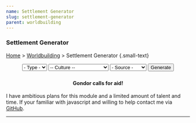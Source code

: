 ```yaml
---
name: Settlement Generator
slug: settlement-generator
parent: worldbuilding
---
```

### Settlement Generator
[Home](dm-operations-center) > [Worldbuilding](worldbuilding-menu) > Settlement Generator {.small-text}

<div style="margin-bottom: 1.5rem; text-align:center;">
    <select id="selectType">
        <option value="">- Type -</option>
        <option value="station">Station</option>
        <option value="hamlet">Hamlet</option>
        <option value="village">Village</option>
        <option value="town">Town</option>
        <option value="city">City</option>
        <option value="capital">Capital</option>
    </select>
    <select id="selectCulture">
        <option value="">-- Culture --</option>
        <option value="Dragonborn">Dragonborn</option>
        <option value="Dwarf">Dwarf</option>
        <option value="Elf">Elf</option>
        <option value="Gnome">Gnome</option>
        <option value="Halfling">Halfling</option>
        <option value="HumanArabic">Human (Arabic)</option>
        <option value="HumanBarovian">Human (Barovian)</option>
        <option value="HumanCeltic">Human (Celtic)</option>
        <option value="HumanChinese">Human (Chinese)</option>
        <option value="HumanEgyptian">Human (Egyptian)</option>
        <option value="HumanEnglish">Human (English)</option>
        <option value="HumanFrench">Human (French)</option>
        <option value="HumanGerman">Human (German)</option>
        <option value="HumanGreek">Human (Greek)</option>
        <option value="HumanIndian">Human (Indian)</option>
        <option value="HumanMaori">Human (Maori)</option>
        <option value="HumanMesoamerican">Human (Mesoamerican)</option>
        <option value="HumanJapanese">Human (Japanese)</option>
        <option value="HumanNigerCongo">Human (Niger-Congo)</option>
        <option value="HumanNorse">Human (Norse)</option>
        <option value="HumanPolynesian">Human (Polynesian)</option>
        <option value="HumanRoman">Human (Roman)</option>
        <option value="HumanSlavic">Human (Slavic)</option>
        <option value="HumanSpanish">Human (Spanish)</option>
        <option value="Orc">Orc</option>
        <option value="Tiefling">Tiefling</option>
    </select>
    <select id="selectSource">
        <option value="">- Source -</option>
        <option value="legend">Legend</option>
        <option value="notice">Notice Board</option>
        <option value="rumor">Rumor</option>
        <option value="vision">Vision</option>
    </select>
    <button id="buttonGenerateSettlement" onclick="generateSettlement()"> 
        Generate 
    </button> 
</div>
<div class="result">
    <h4 align="center">Gondor calls for aid!</h4>
    <p>I have ambitious plans for this module and a limited amount of talent and time. If your familiar with javascript and willing to help contact me via <a href="https://github.com/MrFarland">GitHub</a>.</p>
</div>
<hr/>